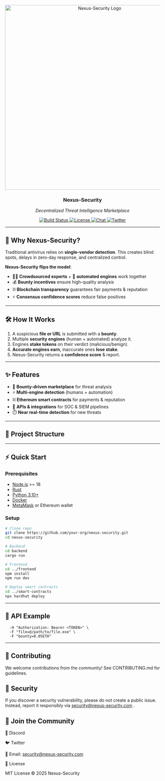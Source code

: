 <p align="center">
  <img src="docs/assets/nexus-security-banner.png" alt="Nexus-Security Logo" width="600"/>
</p>

<h3 align="center">Nexus-Security</h3>
<p align="center">
  <em>Decentralized Threat Intelligence Marketplace</em>
</p>

<p align="center">
  <a href="https://github.com/your-org/nexus-security/actions">
    <img src="https://img.shields.io/github/actions/workflow/status/your-org/nexus-security/ci.yml?branch=main" alt="Build Status">
  </a>
  <a href="https://github.com/your-org/nexus-security/blob/main/LICENSE">
    <img src="https://img.shields.io/badge/License-MIT-green.svg" alt="License">
  </a>
  <a href="https://discord.gg/your-invite">
    <img src="https://img.shields.io/discord/123456789.svg?label=Discord&logo=discord&logoColor=white" alt="Chat">
  </a>
  <a href="https://twitter.com/nexus_security">
    <img src="https://img.shields.io/twitter/follow/nexus_security?style=social" alt="Twitter">
  </a>
</p>

---

## 🚀 Why Nexus-Security?  
Traditional antivirus relies on **single-vendor detection**. This creates blind spots, delays in zero-day response, and centralized control.  

**Nexus-Security flips the model**:  
- 🧑‍💻 **Crowdsourced experts** + 🤖 **automated engines** work together  
- 💰 **Bounty incentives** ensure high-quality analysis  
- ⛓️ **Blockchain transparency** guarantees fair payments & reputation  
- ⚡ **Consensus confidence scores** reduce false positives  

---

## 🛠️ How It Works  
1. A suspicious **file or URL** is submitted with a **bounty**.  
2. Multiple **security engines** (human + automated) analyze it.  
3. Engines **stake tokens** on their verdict (malicious/benign).  
4. **Accurate engines earn**, inaccurate ones **lose stake**.  
5. Nexus-Security returns a **confidence score** & report.  

---

## ✨ Features  
- 🎯 **Bounty-driven marketplace** for threat analysis  
- ⚡ **Multi-engine detection** (humans + automation)  
- ⛓️ **Ethereum smart contracts** for payments & reputation  
- 🔗 **APIs & integrations** for SOC & SIEM pipelines  
- ⏱️ **Near real-time detection** for new threats  

---

## 📂 Project Structure  

---

## ⚡ Quick Start  

### Prerequisites  
- [Node.js](https://nodejs.org/) >= 18  
- [Rust](https://www.rust-lang.org/)  
- [Python 3.10+](https://www.python.org/)  
- [Docker](https://www.docker.com/)  
- [MetaMask](https://metamask.io/) or Ethereum wallet  

### Setup  
```bash
# Clone repo
git clone https://github.com/your-org/nexus-security.git
cd nexus-security

# Backend
cd backend
cargo run

# Frontend
cd ../frontend
npm install
npm run dev

# Deploy smart contracts
cd ../smart-contracts
npx hardhat deploy
```
----

## 📖 API Example
``` curl -X POST https://api.nexus-security.com/submit \
  -H "Authorization: Bearer <TOKEN>" \
  -F "file=@/path/to/file.exe" \
  -F "bounty=0.05ETH"
```

---

## 🤝 Contributing

We welcome contributions from the community!
See CONTRIBUTING.md
 for guidelines.

## 🔐 Security

If you discover a security vulnerability, please do not create a public issue.
Instead, report it responsibly via security@nexus-security.com
.

## 🤝 Join the Community

💬 Discord

🐦 Twitter

📧 Email: security@nexus-security.com

📜 License

MIT License © 2025 Nexus-Security